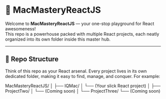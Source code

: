 # 🚀 MacMasteryReactJS

Welcome to **MacMasteryReactJS** — your one-stop playground for React awesomeness!  
This repo is a powerhouse packed with multiple React projects, each neatly organized into its own folder inside this master hub.

---

## 🎯 Repo Structure

Think of this repo as your React arsenal. Every project lives in its own dedicated folder, making it easy to find, manage, and conquer. For example:

MacMasteryReactJS/
│
├── IQMac/
│ └── (Your slick React project)
│
├── ProjectTwo/
│ └── (Coming soon)
│
└── ProjectThree/
└── (Coming soon)
